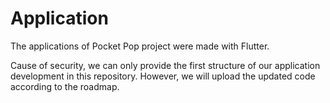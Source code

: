 # Application
The applications of Pocket Pop project were made with Flutter.

Cause of security, we can only provide the first structure of our application development in this repository.
However, we will upload the updated code according to the roadmap.
